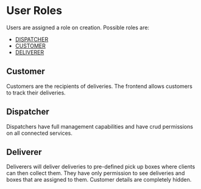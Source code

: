 # User Roles

Users are assigned a role on creation. Possible roles are:
- [DISPATCHER](#dispatcher)
- [CUSTOMER](#customer)
- [DELIVERER](#deliverer)



## Customer

Customers are the recipients of deliveries. The frontend allows customers to track their deliveries.

## Dispatcher

Dispatchers have full management capabilities and have crud permissions on all connected services.

## Deliverer

Deliverers will deliver deliveries to pre-defined pick up boxes where clients can then collect them.
They have only permission to see deliveries and boxes that are assigned to them.
Customer details are completely hidden.